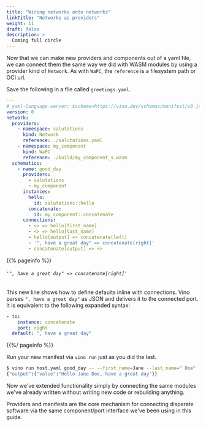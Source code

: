 ```yaml
---
title: "Wiring networks onto networks"
linkTitle: "Networks as providers"
weight: 11
draft: false
description: >
  Coming full circle
---
```


Now that we can make new providers and components out of a yaml file, we can connect them the same way we did with WASM modules by using a provider kind of `Network`. As with `WaPC`, the `reference` is a filesystem path or OCI url.

Save the following in a file called `greetings.yaml`.

```yaml {title="./greetings.yaml"}
---
# yaml-language-server: $schema=https://vino.dev/schemas/manifest/v0.json
version: 0
network:
  providers:
    - namespace: salutations
      kind: Network
      reference: ./salutations.yaml
    - namespace: my_component
      kind: WaPC
      reference: ./build/my_component_s.wasm
  schematics:
    - name: good_day
      providers:
        - salutations
        - my_component
      instances:
        hello:
          id: salutations::hello
        concatenate:
          id: my_component::concatenate
      connections:
        - <> => hello[first_name]
        - <> => hello[last_name]
        - hello[output] => concatenate[left]
        - '", have a great day" => concatenate[right]'
        - concatenate[output] => <>
```

{{% pageinfo %}}

###### `'", have a great day" => concatenate[right]'`

This new line shows how to define defaults inline with connections. Vino parses `", have a great day"` as JSON and delivers it to the connected port. It is equivalent to the following expanded syntax:

```yaml
- to:
    instance: concatenate
    port: right
  default: ", have a great day"
```

{{%/ pageinfo %}}

Run your new manifest via `vino run` just as you did the last.

```sh
$ vino run host.yaml good_day -- --first_name=Jane --last_name=" Doe"
{"output":{"value":"Hello Jane Doe, have a great day"}}
```

Now we've extended functionality simply by connecting the same modules we've already written without writing new code or rebuilding anything.

Providers and manifests are the core mechanism for connecting disparate software via the same component/port interface we've been using in this guide.

[`vinoc`]: /tools/vinoc/
[`vow`]: /tools/vow/
[`vino`]: /tools/vino/
